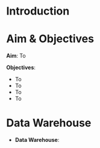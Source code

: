# Introduction

# Aim & Objectives
**Aim**: To 

**Objectives**:
* To 
* To 
* To 
* To

# Data Warehouse
* **Data Warehouse**: 

